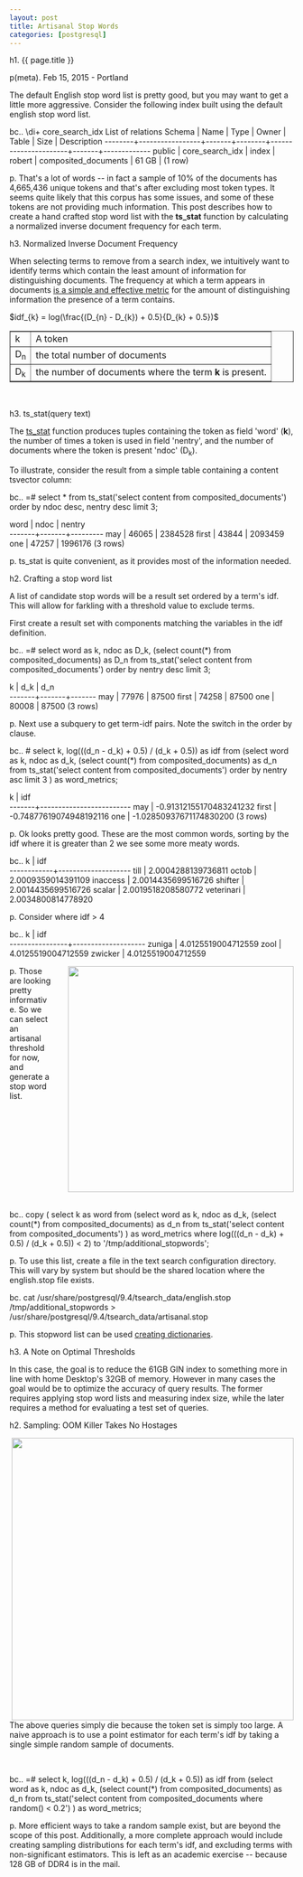 ```yaml
---
layout: post
title: Artisanal Stop Words  
categories: [postgresql]
---
```


h1. {{ page.title }}

p(meta). Feb 15, 2015 - Portland

The default English stop word list is pretty good, but you may want to get a little more aggressive.  Consider the following index built using the default english stop word list.

bc.. \di+ core_search_idx 
                                  List of relations
 Schema |      Name       | Type  | Owner  |        Table         | Size  | Description 
--------+-----------------+-------+--------+----------------------+-------+-------------
 public | core_search_idx | index | robert | composited_documents | 61 GB | 
(1 row)


p.  That's a lot of words -- in fact a sample of 10% of the documents has 4,665,436 unique tokens and that's after excluding most token types.  It seems quite likely that this corpus has some issues, and some of these tokens are not providing much information.  This post describes how to create a hand crafted stop word list with the <b>ts_stat</b> function by calculating a normalized inverse document frequency for each term.

h3.  Normalized Inverse Document Frequency

When selecting terms to remove from a search index, we intuitively want to identify terms which contain the least amount of information for distinguishing documents.  The frequency at which a term appears in documents <a href="http://terrierteam.dcs.gla.ac.uk/publications/rtlo_DIRpaper.pdf">is a simple and effective metric</a> for the amount of distinguishing information the presence of a term contains.

$idf_{k} = log(\frac{(D_{n} - D_{k}) + 0.5}{D_{k} + 0.5})$

<table class="list_table" border="1">
  <tr>
    <td>k</td><td>A token</td>
  </tr>
  <tr>
    <td>D<sub>n</sub></td><td>the total number of documents</td>
  </tr>
  <tr>
    <td>D<sub>k</sub></td>
    <td>the number of documents where the term <b>k</b> is present.</td>
  </tr>
</table>

<br/>

h3.  ts_stat(query text)

The <a href="http://www.postgresql.org/docs/8.3/static/textsearch-features.html#AEN18666">ts_stat</a> function produces tuples containing the token as field 'word' (<b>k</b>), the number of times a token is used in field 'nentry', and the number of documents where the token is present 'ndoc' (D<sub>k</sub>).

To illustrate, consider the result from a simple table containing a content tsvector column:

bc.. =# select * from ts_stat('select content from composited_documents')
      order by ndoc desc, nentry desc
        limit 3;
        
 word  | ndoc  | nentry  
-------+-------+---------
 may   | 46065 | 2384528
 first | 43844 | 2093459
 one   | 47257 | 1996176
(3 rows)

p.  ts_stat is quite convenient, as it provides most of the information needed.

h2.  Crafting a stop word list

A list of candidate stop words will be a result set ordered by a term's idf.  This will allow for farkling with a threshold value to exclude terms.  

First create a result set with components matching the variables in the idf definition.

bc.. =# select word as k, ndoc as D_k, (select count(*) from composited_documents) as D_n
     from ts_stat('select content from composited_documents')
       order by nentry desc limit 3;
       
   k   |  d_k  |  d_n  
-------+-------+-------
 may   | 77976 | 87500
 first | 74258 | 87500
 one   | 80008 | 87500
(3 rows)

p.  Next use a subquery to get term-idf pairs.  Note the switch in the order by clause.

bc.. # select k, log(((d_n - d_k) + 0.5) / (d_k + 0.5)) as idf
    from (select word as k, 
                 ndoc as d_k, 
                 (select count(*) from composited_documents) as d_n
            from ts_stat('select content from composited_documents')
              order by nentry asc limit 3
         ) as word_metrics;
       
   k   |           idf           
-------+-------------------------
 may   | -0.91312155170483241232
 first | -0.74877619074948192116
 one   | -1.02850937671174830200
(3 rows)

p.  Ok looks pretty good.  These are the most common words, sorting by the idf where it is greater than 2 we see some more meaty words.

bc..     k      |        idf         
------------+--------------------
 till       | 2.0004288139736811
 octob      | 2.0009359014391109
 inaccess   | 2.0014435699516726
 shifter    | 2.0014435699516726
 scalar     | 2.0019518208580772
 veterinari | 2.0034800814778920

p.  Consider where idf > 4

bc..        k        |        idf         
----------------+--------------------
 zuniga         | 4.0125519004712559
 zool           | 4.0125519004712559
 zwicker        | 4.0125519004712559

p.  <img src="/images/artisinal_knots.jpg" style="float: right; margin-left: 30px;" width="400"/> Those are looking pretty informative.  So we can select an artisanal threshold for now, and generate a stop word list.

<div style="clear: both;"/>
<br/>

bc.. copy ( select k as word
    from (select word as k, 
                 ndoc as d_k, 
                 (select count(*) from composited_documents) as d_n
            from ts_stat('select content from composited_documents')
         ) as word_metrics
    where log(((d_n - d_k) + 0.5) / (d_k + 0.5)) < 2) to '/tmp/additional_stopwords';

p.  To use this list, create a file in the text search configuration directory.  This will vary by system but should be the shared location where the english.stop file exists.

bc. cat /usr/share/postgresql/9.4/tsearch_data/english.stop \
        /tmp/additional_stopwords > \
        /usr/share/postgresql/9.4/tsearch_data/artisanal.stop

p.  This stopword list can be used <a href="http://www.postgresql.org/docs/9.1/static/textsearch-dictionaries.html#TEXTSEARCH-SIMPLE-DICTIONARY">creating dictionaries</a>.

h3.  A Note on Optimal Thresholds

In this case, the goal is to reduce the 61GB GIN index to something more in line with home Desktop's 32GB of memory.  However in many cases the goal would be to optimize the accuracy of query results.  The former requires applying stop word lists and measuring index size, while the later requires a method for evaluating a test set of queries.

h2.  Sampling: OOM Killer Takes No Hostages

<img src="/images/psycho1.png" style="float: right; margin-left: 30px;" width="500"/>

The above queries simply die because the token set is simply too large.  A naive approach is to use a point estimator for each term's idf by taking a single simple random sample of documents.

<div style="clear: both;"/>
<br/>


bc.. =# select k, log(((d_n - d_k) + 0.5) / (d_k + 0.5)) as idf
    from (select word as k, 
                 ndoc as d_k, 
                 (select count(*) from composited_documents) as d_n
            from ts_stat('select content from composited_documents where random() < 0.2')
         ) as word_metrics;

p.  More efficient ways to take a random sample exist, but are beyond the scope of this post.  Additionally, a more complete approach would include creating sampling distributions for each term's idf, and excluding terms with non-significant estimators.  This is left as an academic exercise -- because 128 GB of DDR4 is in the mail.


